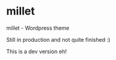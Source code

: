 
millet
====

millet - Wordpress theme

Still in production and not quite finished :)

This is a dev version eh!